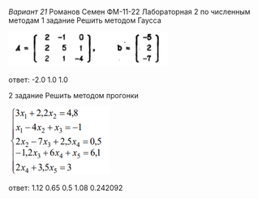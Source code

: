 *Вариант 21*
Романов Семен ФМ-11-22
Лабораторная 2 по численным методам
1 задание
Решить методом Гаусса

![alt text](image.png)

ответ: -2.0 1.0 1.0

2 задание
Решить методом прогонки

![img.png](img.png)

ответ: 1.12 0.65 0.5 1.08 0.242092
